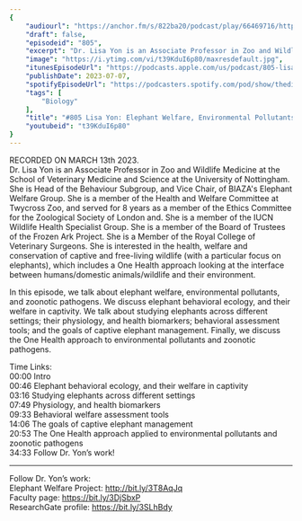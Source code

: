 ```yaml
---
{
	"audiourl": "https://anchor.fm/s/822ba20/podcast/play/66469716/https%3A%2F%2Fd3ctxlq1ktw2nl.cloudfront.net%2Fstaging%2F2023-2-13%2F3dfc1364-8286-5507-0469-42c54852e6be.m4a",
	"draft": false,
	"episodeid": "805",
	"excerpt": "Dr. Lisa Yon is an Associate Professor in Zoo and Wildlife Medicine at the School of Veterinary Medicine and Science at the University of Nottingham. She is Head of the Behaviour Subgroup, and Vice Chair, of BIAZA's Elephant Welfare Group. She is a member of the Health and Welfare Committee at Twycross Zoo, and served for 8 years as a member of the Ethics Committee for the Zoological Society of London and. She is a member of the IUCN Wildlife Health Specialist Group. She is a member of the Board of Trustees of the Frozen Ark Project. She is a Member of the Royal College of Veterinary Surgeons. She is interested in the health, welfare and conservation of captive and free-living wildlife (with a particular focus on elephants), which includes a One Health approach looking at the interface between humans/domestic animals/wildlife and their environment.",
	"image": "https://i.ytimg.com/vi/t39KduI6p80/maxresdefault.jpg",
	"itunesEpisodeUrl": "https://podcasts.apple.com/us/podcast/805-lisa-yon-elephant-welfare-environmental-pollutants/id1451347236?i=1000619932649&uo=4",
	"publishDate": 2023-07-07,
	"spotifyEpisodeUrl": "https://podcasters.spotify.com/pod/show/thedissenter/episodes/805-Lisa-Yon-Elephant-Welfare--Environmental-Pollutants--and-Zoonotic-Pathogens-e20b0ck",
	"tags": [
		"Biology"
	],
	"title": "#805 Lisa Yon: Elephant Welfare, Environmental Pollutants, and Zoonotic Pathogens",
	"youtubeid": "t39KduI6p80"
}
---
```

RECORDED ON MARCH 13th 2023.  
Dr. Lisa Yon is an Associate Professor in Zoo and Wildlife Medicine at the School of Veterinary Medicine and Science at the University of Nottingham. She is Head of the Behaviour Subgroup, and Vice Chair, of BIAZA's Elephant Welfare Group. She is a member of the Health and Welfare Committee at Twycross Zoo, and served for 8 years as a member of the Ethics Committee for the Zoological Society of London and. She is a member of the IUCN Wildlife Health Specialist Group. She is a member of the Board of Trustees of the Frozen Ark Project. She is a Member of the Royal College of Veterinary Surgeons. She is interested in the health, welfare and conservation of captive and free-living wildlife (with a particular focus on elephants), which includes a One Health approach looking at the interface between humans/domestic animals/wildlife and their environment.

In this episode, we talk about elephant welfare, environmental pollutants, and zoonotic pathogens. We discuss elephant behavioral ecology, and their welfare in captivity. We talk about studying elephants across different settings; their physiology, and health biomarkers; behavioral assessment tools; and the goals of captive elephant management. Finally, we discuss the One Health approach to environmental pollutants and zoonotic pathogens.

Time Links:  
<time>00:00</time> Intro  
<time>00:46</time> Elephant behavioral ecology, and their welfare in captivity  
<time>03:16</time> Studying elephants across different settings  
<time>07:49</time> Physiology, and health biomarkers  
<time>09:33</time> Behavioral welfare assessment tools  
<time>14:06</time> The goals of captive elephant management  
<time>20:53</time> The One Health approach applied to environmental pollutants and zoonotic pathogens  
<time>34:33</time> Follow Dr. Yon’s work!

---

Follow Dr. Yon’s work:  
Elephant Welfare Project: http://bit.ly/3T8AqJq  
Faculty page: https://bit.ly/3DjSbxP  
ResearchGate profile: https://bit.ly/3SLhBdy
